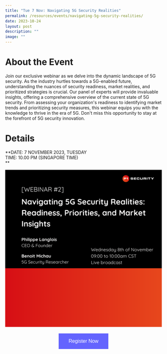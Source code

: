 ```yaml
---
title: "Tue 7 Nov: Navigating 5G Security Realities"
permalink: /resources/events/navigating-5g-security-realities/
date: 2023-10-24
layout: post
description: ""
image: ""
---
```

# About the Event

Join our exclusive webinar as we delve into the dynamic landscape of 5G security. As the industry hurtles towards a 5G-enabled future, understanding the nuances of security readiness, market realities, and prioritized strategies is crucial. 
Our panel of experts will provide invaluable insights, offering a comprehensive overview of the current state of 5G security. From assessing your organization's readiness to identifying market trends and prioritizing security measures, this webinar equips you with the knowledge to thrive in the era of 5G. Don't miss this opportunity to stay at the forefront of 5G security innovation.

# Details
**DATE: 7 NOVEMBER 2023, TUESDAY <br> 
TIME: 10.00 PM (SINGAPORE TIME) <br> **

![Navigating 5G Security Realities](/images/events/events/navigating%205g%20security%20realities.png)


<style>
#register {
  background-color: #0000ff;
  border: none;
  color: white;
  padding: 16px 32px;
  text-align: center;
  font-size: 16px;
  margin: 4px 2px;
  opacity: 0.6;
  transition: 0.3s;
  display: inline-block;
  text-decoration: none;
  cursor: pointer;
}
</style>

<center><a href="https://app.getcontrast.io/register/p1-security-navigating-5g-security-realities-readiness-priorities-and-market-insights#about" target="_blank"><button id="register" class="btn">Register Now</button></a></center>